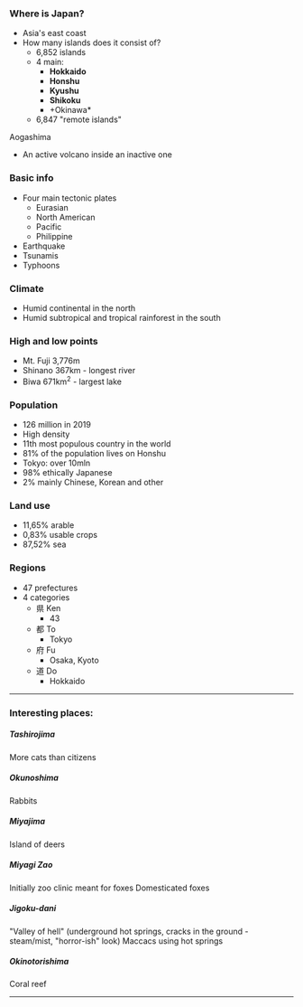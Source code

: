 ### Where is Japan?
+ Asia's east coast
+ How many islands does it consist of?
	+ 6,852 islands
	+ 4 main:
		+ **Hokkaido**
		+ **Honshu**
		+ **Kyushu**
		+ **Shikoku**
		+ +Okinawa*
	+ 6,847 "remote islands"

Aogashima
+ An active volcano inside an inactive one
### Basic info
+ Four main tectonic plates
	+ Eurasian
	+ North American
	+ Pacific
	+ Philippine
+ Earthquake
+ Tsunamis
+ Typhoons
### Climate
+ Humid continental in the north
+ Humid subtropical and tropical rainforest in the south
### High and low points
+ Mt. Fuji 3,776m
+ Shinano 367km - longest river
+ Biwa 671km$^2$ - largest lake
### Population
+ 126 million in 2019
+ High density
+ 11th most populous country in the world
+ 81% of the population lives on Honshu
+ Tokyo: over 10mln
+ 98% ethically Japanese
+ 2% mainly Chinese, Korean and other
### Land use
+ 11,65% arable
+ 0,83% usable crops
+ 87,52% sea
### Regions
+ 47 prefectures
+ 4 categories
	+ 県 Ken
		+ 43
	+ 都 To
		+ Tokyo
	+ 府 Fu
		+ Osaka, Kyoto
	+ 道 Do
		+ Hokkaido

---
### Interesting places:
##### Tashirojima
More cats than citizens
##### Okunoshima
Rabbits
##### Miyajima
Island of deers
##### Miyagi Zao
Initially zoo clinic meant for foxes
Domesticated foxes
##### Jigoku-dani
"Valley of hell" (underground hot springs, cracks in the ground - steam/mist, "horror-ish" look)
Maccacs using hot springs
##### Okinotorishima
Coral reef

---
